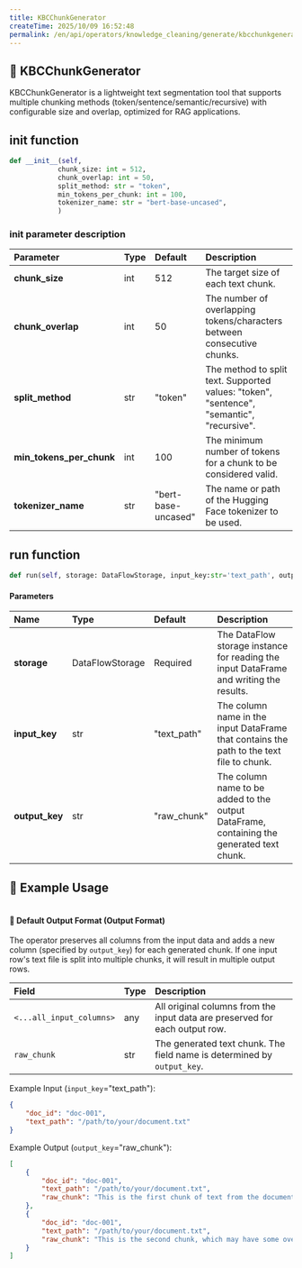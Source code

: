 ```yaml
---
title: KBCChunkGenerator
createTime: 2025/10/09 16:52:48
permalink: /en/api/operators/knowledge_cleaning/generate/kbcchunkgenerator/
---
```


## 📘 KBCChunkGenerator
KBCChunkGenerator is a lightweight text segmentation tool that supports multiple chunking methods (token/sentence/semantic/recursive) with configurable size and overlap, optimized for RAG applications.

## __init__ function
```python
def __init__(self,
            chunk_size: int = 512,
            chunk_overlap: int = 50,
            split_method: str = "token",
            min_tokens_per_chunk: int = 100,
            tokenizer_name: str = "bert-base-uncased",
            )
```
### init parameter description
| Parameter              | Type | Default               | Description                                                                                 |
| :--------------------- | :--- | :-------------------- | :------------------------------------------------------------------------------------------ |
| **chunk_size**         | int  | 512                   | The target size of each text chunk.                                                         |
| **chunk_overlap**      | int  | 50                    | The number of overlapping tokens/characters between consecutive chunks.                     |
| **split_method**       | str  | "token"               | The method to split text. Supported values: "token", "sentence", "semantic", "recursive".   |
| **min_tokens_per_chunk**| int | 100                  | The minimum number of tokens for a chunk to be considered valid.                            |
| **tokenizer_name**     | str  | "bert-base-uncased"   | The name or path of the Hugging Face tokenizer to be used.                                  |

## run function
```python
def run(self, storage: DataFlowStorage, input_key:str='text_path', output_key:str="raw_chunk")
```
#### Parameters
| Name         | Type            | Default       | Description                                                                           |
| :----------- | :-------------- | :------------ | :------------------------------------------------------------------------------------ |
| **storage**  | DataFlowStorage | Required      | The DataFlow storage instance for reading the input DataFrame and writing the results.  |
| **input_key**| str             | "text_path"   | The column name in the input DataFrame that contains the path to the text file to chunk.|
| **output_key**| str             | "raw_chunk"   | The column name to be added to the output DataFrame, containing the generated text chunk. |

## 🧠 Example Usage
```python

```

#### 🧾 Default Output Format (Output Format)
The operator preserves all columns from the input data and adds a new column (specified by `output_key`) for each generated chunk. If one input row's text file is split into multiple chunks, it will result in multiple output rows.

| Field                     | Type | Description                                                                 |
| :------------------------ | :--- | :-------------------------------------------------------------------------- |
| `<...all_input_columns>`  | any  | All original columns from the input data are preserved for each output row. |
| `raw_chunk`               | str  | The generated text chunk. The field name is determined by `output_key`.     |

Example Input (`input_key`="text_path"):
```json
{
    "doc_id": "doc-001",
    "text_path": "/path/to/your/document.txt"
}
```
Example Output (`output_key`="raw_chunk"):
```json
[
    {
        "doc_id": "doc-001",
        "text_path": "/path/to/your/document.txt",
        "raw_chunk": "This is the first chunk of text from the document. It is created by the KBCChunkGenerator based on the specified splitting method and chunk size."
    },
    {
        "doc_id": "doc-001",
        "text_path": "/path/to/your/document.txt",
        "raw_chunk": "This is the second chunk, which may have some overlapping text with the previous chunk to maintain context across boundaries."
    }
]
```

